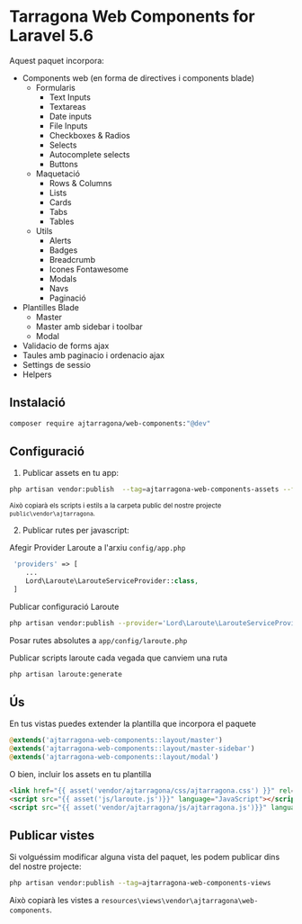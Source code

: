 # Tarragona Web Components for Laravel 5.6

Aquest paquet incorpora:
 - Components web (en forma de directives i components blade)
 	- Formularis
 		- Text Inputs
		- Textareas
		- Date inputs
		- File Inputs
		- Checkboxes & Radios
		- Selects
		- Autocomplete selects
		- Buttons
 	- Maquetació
		- Rows & Columns
		- Lists
		- Cards
		- Tabs
		- Tables
 	- Utils
		- Alerts
		- Badges
		- Breadcrumb
		- Icones Fontawesome
		- Modals
		- Navs
		- Paginació
 - Plantilles Blade
 	- Master
 	- Master amb sidebar i toolbar
 	- Modal
 - Validacio de forms ajax
 - Taules amb paginacio i ordenacio ajax
 - Settings de sessio
 - Helpers

## Instalació
```bash
composer require ajtarragona/web-components:"@dev"
```


## Configuració


1. Publicar assets en tu app:
```bash
php artisan vendor:publish  --tag=ajtarragona-web-components-assets --force
```
<small>Això copiarà els scripts i estils a la carpeta public del nostre projecte  `public\vendor\ajtarragona`.</small>



2. Publicar rutes per javascript:

Afegir Provider Laroute a l'arxiu `config/app.php`

```php
 'providers' => [
 	...
 	Lord\Laroute\LarouteServiceProvider::class,
 ]
```

Publicar configuració Laroute
```bash
php artisan vendor:publish --provider='Lord\Laroute\LarouteServiceProvider'
```

Posar rutes absolutes a `app/config/laroute.php`

Publicar scripts laroute cada vegada que canviem una ruta
```bash
php artisan laroute:generate
```

## Ús

En tus vistas puedes extender la plantilla que incorpora el paquete
```php
@extends('ajtarragona-web-components::layout/master')
@extends('ajtarragona-web-components::layout/master-sidebar')
@extends('ajtarragona-web-components::layout/modal')
```

O bien, incluir los assets en tu plantilla
```html
<link href="{{ asset('vendor/ajtarragona/css/ajtarragona.css') }}" rel="stylesheet">
<script src="{{ asset('js/laroute.js')}}" language="JavaScript"></script>
<script src="{{ asset('vendor/ajtarragona/js/ajtarragona.js')}}" language="JavaScript"></script>
```



<!-- Opcionalment:
```bash
php artisan vendor:publish --tag=ajtarragona-web-components-config
```

Això copiarà l'arxiu a `config/webcomponents.php`.
 -->



## Publicar vistes
Si volguéssim modificar alguna vista del paquet, les podem publicar dins del nostre projecte:
```bash
php artisan vendor:publish --tag=ajtarragona-web-components-views
```

Això copiarà les vistes a `resources\views\vendor\ajtarragona\web-components`.


